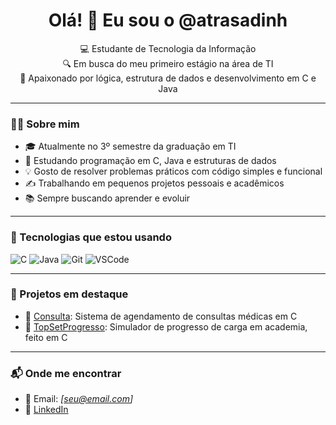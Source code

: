 <h1 align="center">Olá! 👋 Eu sou o @atrasadinh</h1>

<p align="center">
  💻 Estudante de Tecnologia da Informação <br>
  🔍 Em busca do meu primeiro estágio na área de TI <br>
  🚀 Apaixonado por lógica, estrutura de dados e desenvolvimento em C e Java
</p>

---

### 👨‍💻 Sobre mim

- 🎓 Atualmente no 3º semestre da graduação em TI
- 🧠 Estudando programação em C, Java e estruturas de dados
- 💡 Gosto de resolver problemas práticos com código simples e funcional
- ✍️ Trabalhando em pequenos projetos pessoais e acadêmicos
- 📚 Sempre buscando aprender e evoluir

---

### 🚀 Tecnologias que estou usando

![C](https://img.shields.io/badge/C-00599C?style=for-the-badge&logo=c&logoColor=white)
![Java](https://img.shields.io/badge/Java-ED8B00?style=for-the-badge&logo=java&logoColor=white)
![Git](https://img.shields.io/badge/Git-F05032?style=for-the-badge&logo=git&logoColor=white)
![VSCode](https://img.shields.io/badge/VSCode-007ACC?style=for-the-badge&logo=visual-studio-code&logoColor=white)

---

### 📌 Projetos em destaque

- 🔹 [Consulta](https://github.com/atrasadinh/Consulta): Sistema de agendamento de consultas médicas em C
- 🔹 [TopSetProgresso](https://github.com/atrasadinh/TopSetProgresso): Simulador de progresso de carga em academia, feito em C

---

### 📬 Onde me encontrar

- 📧 Email: _[seu@email.com]_  
- 💼 [LinkedIn](https://www.linkedin)
